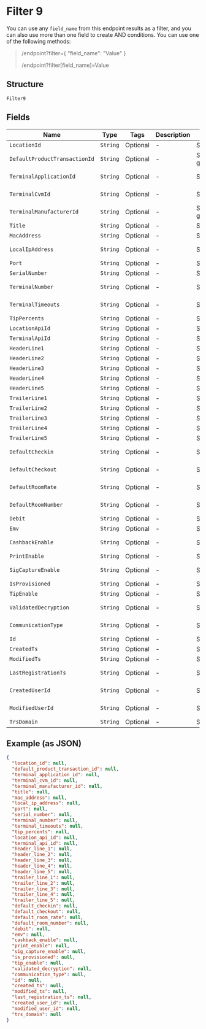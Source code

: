 
# Filter 9

You can use any `field_name` from this endpoint results as a filter, and you can also use more than one field to create AND conditions. You can use one of the following methods:

> /endpoint?filter={ "field_name": "Value" }
> 
> /endpoint?filter[field_name]=Value

## Structure

`Filter9`

## Fields

| Name | Type | Tags | Description | Getter | Setter |
|  --- | --- | --- | --- | --- | --- |
| `LocationId` | `String` | Optional | - | String getLocationId() | setLocationId(String locationId) |
| `DefaultProductTransactionId` | `String` | Optional | - | String getDefaultProductTransactionId() | setDefaultProductTransactionId(String defaultProductTransactionId) |
| `TerminalApplicationId` | `String` | Optional | - | String getTerminalApplicationId() | setTerminalApplicationId(String terminalApplicationId) |
| `TerminalCvmId` | `String` | Optional | - | String getTerminalCvmId() | setTerminalCvmId(String terminalCvmId) |
| `TerminalManufacturerId` | `String` | Optional | - | String getTerminalManufacturerId() | setTerminalManufacturerId(String terminalManufacturerId) |
| `Title` | `String` | Optional | - | String getTitle() | setTitle(String title) |
| `MacAddress` | `String` | Optional | - | String getMacAddress() | setMacAddress(String macAddress) |
| `LocalIpAddress` | `String` | Optional | - | String getLocalIpAddress() | setLocalIpAddress(String localIpAddress) |
| `Port` | `String` | Optional | - | String getPort() | setPort(String port) |
| `SerialNumber` | `String` | Optional | - | String getSerialNumber() | setSerialNumber(String serialNumber) |
| `TerminalNumber` | `String` | Optional | - | String getTerminalNumber() | setTerminalNumber(String terminalNumber) |
| `TerminalTimeouts` | `String` | Optional | - | String getTerminalTimeouts() | setTerminalTimeouts(String terminalTimeouts) |
| `TipPercents` | `String` | Optional | - | String getTipPercents() | setTipPercents(String tipPercents) |
| `LocationApiId` | `String` | Optional | - | String getLocationApiId() | setLocationApiId(String locationApiId) |
| `TerminalApiId` | `String` | Optional | - | String getTerminalApiId() | setTerminalApiId(String terminalApiId) |
| `HeaderLine1` | `String` | Optional | - | String getHeaderLine1() | setHeaderLine1(String headerLine1) |
| `HeaderLine2` | `String` | Optional | - | String getHeaderLine2() | setHeaderLine2(String headerLine2) |
| `HeaderLine3` | `String` | Optional | - | String getHeaderLine3() | setHeaderLine3(String headerLine3) |
| `HeaderLine4` | `String` | Optional | - | String getHeaderLine4() | setHeaderLine4(String headerLine4) |
| `HeaderLine5` | `String` | Optional | - | String getHeaderLine5() | setHeaderLine5(String headerLine5) |
| `TrailerLine1` | `String` | Optional | - | String getTrailerLine1() | setTrailerLine1(String trailerLine1) |
| `TrailerLine2` | `String` | Optional | - | String getTrailerLine2() | setTrailerLine2(String trailerLine2) |
| `TrailerLine3` | `String` | Optional | - | String getTrailerLine3() | setTrailerLine3(String trailerLine3) |
| `TrailerLine4` | `String` | Optional | - | String getTrailerLine4() | setTrailerLine4(String trailerLine4) |
| `TrailerLine5` | `String` | Optional | - | String getTrailerLine5() | setTrailerLine5(String trailerLine5) |
| `DefaultCheckin` | `String` | Optional | - | String getDefaultCheckin() | setDefaultCheckin(String defaultCheckin) |
| `DefaultCheckout` | `String` | Optional | - | String getDefaultCheckout() | setDefaultCheckout(String defaultCheckout) |
| `DefaultRoomRate` | `String` | Optional | - | String getDefaultRoomRate() | setDefaultRoomRate(String defaultRoomRate) |
| `DefaultRoomNumber` | `String` | Optional | - | String getDefaultRoomNumber() | setDefaultRoomNumber(String defaultRoomNumber) |
| `Debit` | `String` | Optional | - | String getDebit() | setDebit(String debit) |
| `Emv` | `String` | Optional | - | String getEmv() | setEmv(String emv) |
| `CashbackEnable` | `String` | Optional | - | String getCashbackEnable() | setCashbackEnable(String cashbackEnable) |
| `PrintEnable` | `String` | Optional | - | String getPrintEnable() | setPrintEnable(String printEnable) |
| `SigCaptureEnable` | `String` | Optional | - | String getSigCaptureEnable() | setSigCaptureEnable(String sigCaptureEnable) |
| `IsProvisioned` | `String` | Optional | - | String getIsProvisioned() | setIsProvisioned(String isProvisioned) |
| `TipEnable` | `String` | Optional | - | String getTipEnable() | setTipEnable(String tipEnable) |
| `ValidatedDecryption` | `String` | Optional | - | String getValidatedDecryption() | setValidatedDecryption(String validatedDecryption) |
| `CommunicationType` | `String` | Optional | - | String getCommunicationType() | setCommunicationType(String communicationType) |
| `Id` | `String` | Optional | - | String getId() | setId(String id) |
| `CreatedTs` | `String` | Optional | - | String getCreatedTs() | setCreatedTs(String createdTs) |
| `ModifiedTs` | `String` | Optional | - | String getModifiedTs() | setModifiedTs(String modifiedTs) |
| `LastRegistrationTs` | `String` | Optional | - | String getLastRegistrationTs() | setLastRegistrationTs(String lastRegistrationTs) |
| `CreatedUserId` | `String` | Optional | - | String getCreatedUserId() | setCreatedUserId(String createdUserId) |
| `ModifiedUserId` | `String` | Optional | - | String getModifiedUserId() | setModifiedUserId(String modifiedUserId) |
| `TrsDomain` | `String` | Optional | - | String getTrsDomain() | setTrsDomain(String trsDomain) |

## Example (as JSON)

```json
{
  "location_id": null,
  "default_product_transaction_id": null,
  "terminal_application_id": null,
  "terminal_cvm_id": null,
  "terminal_manufacturer_id": null,
  "title": null,
  "mac_address": null,
  "local_ip_address": null,
  "port": null,
  "serial_number": null,
  "terminal_number": null,
  "terminal_timeouts": null,
  "tip_percents": null,
  "location_api_id": null,
  "terminal_api_id": null,
  "header_line_1": null,
  "header_line_2": null,
  "header_line_3": null,
  "header_line_4": null,
  "header_line_5": null,
  "trailer_line_1": null,
  "trailer_line_2": null,
  "trailer_line_3": null,
  "trailer_line_4": null,
  "trailer_line_5": null,
  "default_checkin": null,
  "default_checkout": null,
  "default_room_rate": null,
  "default_room_number": null,
  "debit": null,
  "emv": null,
  "cashback_enable": null,
  "print_enable": null,
  "sig_capture_enable": null,
  "is_provisioned": null,
  "tip_enable": null,
  "validated_decryption": null,
  "communication_type": null,
  "id": null,
  "created_ts": null,
  "modified_ts": null,
  "last_registration_ts": null,
  "created_user_id": null,
  "modified_user_id": null,
  "trs_domain": null
}
```

